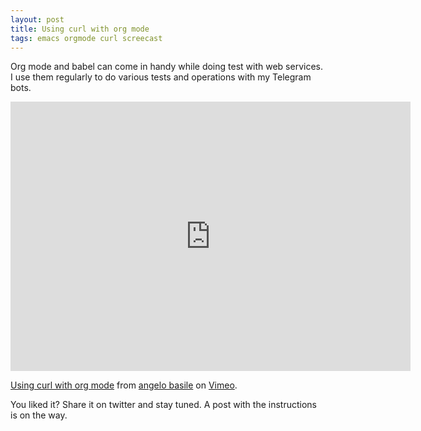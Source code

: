 ```yaml
---
layout: post
title: Using curl with org mode
tags: emacs orgmode curl screecast
---
```

Org mode and babel can come in handy while doing test with web services. I use them regularly to do various tests and operations with my Telegram bots.

<iframe src="https://player.vimeo.com/video/183193217" width="640" height="431" frameborder="0" webkitallowfullscreen mozallowfullscreen allowfullscreen></iframe> <p><a href="https://vimeo.com/183193217">Using curl with org mode</a> from <a href="https://vimeo.com/user56836495">angelo basile</a> on <a href="https://vimeo.com">Vimeo</a>.</p>

You liked it? Share it on twitter and stay tuned. A post with the instructions is on the way.
